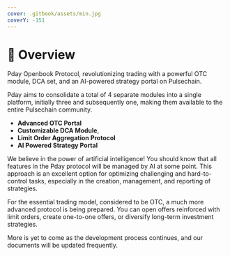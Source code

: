 ```yaml
---
cover: .gitbook/assets/min.jpg
coverY: -151
---
```


# 🎴 Overview

Pday Openbook Protocol, revolutionizing trading with a powerful OTC module, DCA set, and an AI-powered strategy portal on Pulsechain.

Pday aims to consolidate a total of 4 separate modules into a single platform, initially three and subsequently one, making them available to the entire Pulsechain community.

* **Advanced OTC Portal**
* **Customizable DCA Module**,
* **Limit Order Aggregation Protocol**
* **AI Powered Strategy Portal**

We believe in the power of artificial intelligence! You should know that all features in the Pday protocol will be managed by AI at some point. This approach is an excellent option for optimizing challenging and hard-to-control tasks, especially in the creation, management, and reporting of strategies.

For the essential trading model, considered to be OTC, a much more advanced protocol is being prepared. You can open offers reinforced with limit orders, create one-to-one offers, or diversify long-term investment strategies.

More is yet to come as the development process continues, and our documents will be updated frequently.
